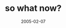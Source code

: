 ---
layout: base.njk
title : 'so what now?' 
view_title : 'so what now?' 
year : '2005' 
date : '2005-02-07' 
img_file : '/drawing/sowhatnow.png' 
html_file : 'sowhatnow' 
next_html : 'idofeelbetter.html' 
year_order : '20' 
permalink : "title/{{html_file}}.html"
---